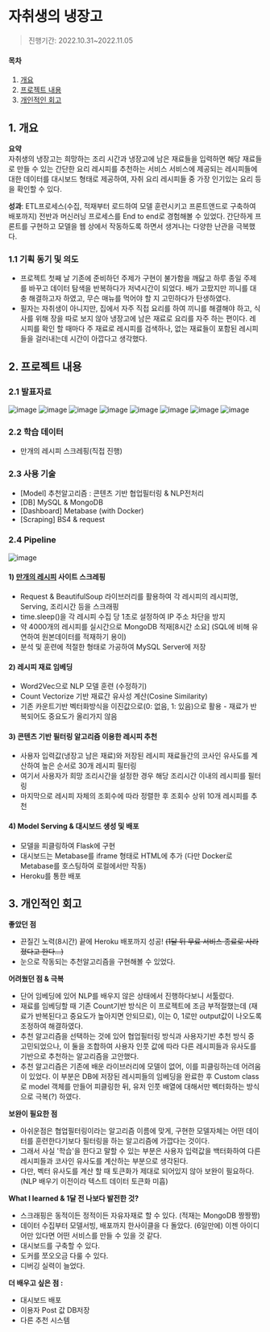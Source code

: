 # 자취생의 냉장고
> 진행기간: 2022.10.31~2022.11.05
#### 목차
1. [개요](#1-개요)
2. [프로젝트 내용](#2-프로젝트-내용)
3. [개인적인 회고](#3-개인적인-회고)

## 1. 개요
**요약**   
자취생의 냉장고는 희망하는 조리 시간과 냉장고에 남은 재료들을 입력하면 해당 재료들로 만들 수 있는 간단한 요리 레시피를 추천하는 서비스
서비스에 제공되는 레시피들에 대한 데이터를 대시보드 형태로 제공하여, 자취 요리 레시피들 중 가장 인기있는 요리 등을 확인할 수 있다.

**성과**: ETL프로세스(수집, 적재부터 로드하여 모델 훈련시키고 프론트앤드로 구축하여 배포까지) 전반과 머신러닝 프로세스를 End to end로 경험해볼 수 있었다. 간단하게 프론트를 구현하고 모델을 웹 상에서 작동하도록 하면서 생겨나는 다양한 난관을 극복했다.

### 1.1 기획 동기 및 의도
- 프로젝트 첫째 날 기존에 준비하던 주제가 구현이 불가함을 깨닳고 하루 종일 주제를 바꾸고 데이터 탐색을 반복하다가 저녁시간이 되었다. 배가 고팠지만 끼니를 대충 해결하고자 하였고, 무슨 매뉴를 먹어야 할 지 고민하다가 탄생하였다.
- 필자는 자취생이 아니지만, 집에서 자주 직접 요리를 하여 끼니를 해결해야 하고, 식사를 위해 장을 따로 보지 않아 냉장고에 남은 재료로 요리를 자주 하는 편이다. 레시피를 확인 할 때마다 주 재료로 레시피를 검색하나, 없는 재료들이 포함된 레시피들을 걸러내는데 시간이 아깝다고 생각했다.

## 2. 프로젝트 내용
### 2.1 발표자료
![image](https://user-images.githubusercontent.com/83063287/216822157-7384c7aa-5745-4038-bd19-6c97d4dec6c3.png)
![image](https://user-images.githubusercontent.com/83063287/216822161-fb27343f-f1e2-43c5-9a62-cb0aeb0214d7.png)
![image](https://user-images.githubusercontent.com/83063287/216822164-a5022b5d-1c41-44fb-97f4-cf4dd9f95484.png)
![image](https://user-images.githubusercontent.com/83063287/216822165-4296aa42-201d-4f55-be1a-f6df49785eb5.png)
![image](https://user-images.githubusercontent.com/83063287/216822166-67744739-7b01-4dd3-961b-b3bdeb1969d3.png)
![image](https://user-images.githubusercontent.com/83063287/216822171-14ce7a90-44fb-44df-adc0-21fcad7c17d1.png)
![image](https://user-images.githubusercontent.com/83063287/216822173-97065aef-5605-41b9-8d4b-6aaf1952146c.png)
![image](https://user-images.githubusercontent.com/83063287/216822175-83531f41-5977-4038-b911-d4f3abbce7ee.png)

### 2.2 학습 데이터
* 만개의 레시피 스크레핑(직접 진행)

### 2.3 사용 기술
- [Model] 추천알고리즘 : 콘텐츠 기반 협업필터링 & NLP전처리
- [DB] MySQL & MongoDB
- [Dashboard] Metabase (with Docker)
- [Scraping] BS4 & request

### 2.4 Pipeline
![image](https://user-images.githubusercontent.com/83063287/210044508-21fc985e-4d19-488d-a06c-0bd96c0287d9.png)   

#### 1) [만개의 레시피](https://www.10000recipe.com/) 사이트 스크레핑
- Request & BeautifulSoup 라이브러리를 활용하여 각 레시피의 레시피명, Serving, 조리시간 등을 스크래핑
- time.sleep()을 각 레시피 수집 당 1초로 설정하여 IP 주소 차단을 방지
- 약 4000개의 레시피를 실시간으로 MongoDB 적재[8시간 소요] (SQL에 비해 유연하여 원본데이터를 적재하기 용이)
- 분석 및 훈련에 적절한 형태로 가공하여 MySQL Server에 저장   

#### 2) 레시피 재료 임베딩
- Word2Vec으로 NLP 모델 훈련 (수정하기)
- Count Vectorize 기반 재료간 유사성 계산(Cosine Similarity)
- 기존 카운트기반 벡터화방식을 이진값으로(0: 없음, 1: 있음)으로 활용 - 재료가 반복되어도 중요도가 올리가지 않음

#### 3) 콘텐츠 기반 필터링 알고리즘 이용한 레시피 추천   
- 사용자 입력값(냉장고 남은 재료)와 저장된 레시피 재료들간의 코사인 유사도를 계산하여 높은 순서로 30개 레시피 필터링
- 여기서 사용자가 희망 조리시간을 설정한 경우 해당 조리시간 이내의 레시피를 필터링
- 마지막으로 레시피 자체의 조회수에 따라 정렬한 후 조회수 상위 10개 레시피를 추천

#### 4) Model Serving & 대시보드 생성 및 배포
- 모델을 피클링하여 Flask에 구현 
- 대시보드는 Metabase를 iframe 형태로 HTML에 추가 (다만 Docker로 Metabase를 호스팅하여 로컬에서만 작동)
- Heroku를 통한 배포

## 3. 개인적인 회고
**좋았던 점**   
- 끈질긴 노력(8시간) 끝에 Heroku 배포까지 성공! ~~(1달 뒤 무료 서비스 종료로 사라졌다고 한다...)~~
- 눈으로 작동되는 추천알고리즘을 구현해볼 수 있었다.

**어려웠던 점 & 극복**
- 단어 임베딩에 있어 NLP를 배우지 않은 상태에서 진행하다보니 서툴렀다.
- 재료를 임베딩할 때 기존 Count기반 방식은 이 프로젝트에 조금 부적절했는데 (재료가 반복된다고 중요도가 높아지면 안되므로), 이는 0, 1로만 output값이 나오도록 조정하여 해결하였다.
- 추천 알고리즘을 선택하는 것에 있어 협업필터링 방식과 사용자기반 추천 방식 중 고민되었으나, 이 둘을 조합하여 사용자 인풋 값에 따라 다른 레시피들과 유사도를 기반으로 추천하는 알고리즘을 고안했다.
- 추천 알고리즘은 기존에 배운 라이브러리에 모델이 없어, 이를 피클링하는데 어려움이 있었다. 이 부분은 DB에 저장된 레시피들의 임베딩을 완료한 후 Custom class로 model 객체를 만들어 피클링한 뒤, 유저 인풋 배열에 대해서만 벡터화하는 방식으로 극복(?) 하였다.

**보완이 필요한 점**    
- 아쉬운점은 협업필터링이라는 알고리즘 이름에 맞게, 구현한 모델자체는 어떤 데이터를 훈련한다기보다 필터링을 하는 알고리즘에 가깝다는 것이다.
- 그래서 사실 '학습'을 한다고 말할 수 있는 부분은 사용자 입력값을 백터화하여 다른 레시피들과 코사인 유사도를 계산하는 부분으로 생각된다.
- 다만, 벡터 유사도를 계산 할 때 토큰화가 제대로 되어있지 않아 보완이 필요하다. (NLP 배우기 이전이라 텍스트 데이터 토큰화 미흡)
   
**What I learned & 1달 전 나보다 발전한 것?**   
- 스크래핑은 동적이든 정적이든 자유자재로 할 수 있다. (적재는 MongoDB 짱짱짱)
- 데이터 수집부터 모델서빙, 배포까지 한사이클을 다 돌았다. (6일만에) 이젠 아이디어만 있다면 어떤 서비스를 만들 수 있을 것 같다.
- 대시보드를 구축할 수 있다.
- 도커를 쪼오오금 다룰 수 있다. 
- 디버깅 실력이 늘었다.

**더 배우고 싶은 점 :**   
- 대시보드 배포
- 이용자 Post 값 DB저장
- 다른 추천 시스템
